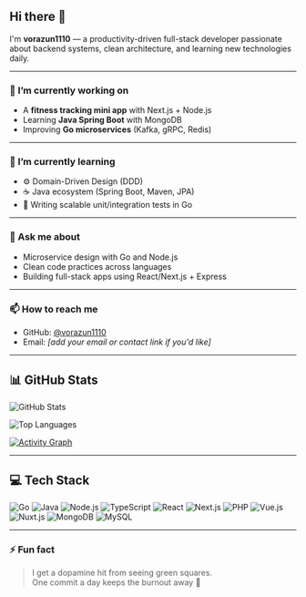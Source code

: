 ## Hi there 👋

I'm **vorazun1110** — a productivity-driven full-stack developer passionate about backend systems, clean architecture, and learning new technologies daily.

---

### 🔭 I’m currently working on

- A **fitness tracking mini app** with Next.js + Node.js
- Learning **Java Spring Boot** with MongoDB
- Improving **Go microservices** (Kafka, gRPC, Redis)

---

### 🌱 I’m currently learning

- ⚙️ Domain-Driven Design (DDD)
- ☕ Java ecosystem (Spring Boot, Maven, JPA)
- 🧪 Writing scalable unit/integration tests in Go

---

### 💬 Ask me about

- Microservice design with Go and Node.js
- Clean code practices across languages
- Building full-stack apps using React/Next.js + Express

---

### 📫 How to reach me

- GitHub: [@vorazun1110](https://github.com/vorazun1110)
- Email: _[add your email or contact link if you'd like]_

---

## 📊 GitHub Stats

![GitHub Stats](https://github-readme-stats.vercel.app/api?username=vorazun1110&show_icons=true&theme=tokyonight&count_private=true)

![Top Languages](https://github-readme-stats.vercel.app/api/top-langs/?username=vorazun1110&layout=compact&langs_count=6&theme=tokyonight)

[![Activity Graph](https://github-readme-activity-graph.vercel.app/graph?username=vorazun1110&theme=tokyo-night)](https://github.com/vorazun1110)

---

## 💻 Tech Stack

![Go](https://img.shields.io/badge/Go-00ADD8?style=flat-square&logo=go)
![Java](https://img.shields.io/badge/Java-ED8B00?style=flat-square&logo=openjdk)
![Node.js](https://img.shields.io/badge/Node.js-339933?style=flat-square&logo=node.js)
![TypeScript](https://img.shields.io/badge/TypeScript-3178C6?style=flat-square&logo=typescript)
![React](https://img.shields.io/badge/React-20232A?style=flat-square&logo=react)
![Next.js](https://img.shields.io/badge/Next.js-000000?style=flat-square&logo=nextdotjs)
![PHP](https://img.shields.io/badge/PHP-777BB4?style=flat-square&logo=php)
![Vue.js](https://img.shields.io/badge/Vue.js-4FC08D?style=flat-square&logo=vue.js)
![Nuxt.js](https://img.shields.io/badge/Nuxt.js-00C58E?style=flat-square&logo=nuxt.js)
![MongoDB](https://img.shields.io/badge/MongoDB-47A248?style=flat-square&logo=mongodb)
![MySQL](https://img.shields.io/badge/MySQL-4479A1?style=flat-square&logo=mysql)

---

### ⚡ Fun fact

> I get a dopamine hit from seeing green squares.  
> One commit a day keeps the burnout away 🧠

